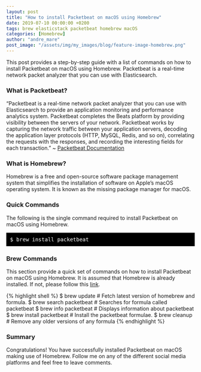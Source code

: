 ```yaml
---
layout: post
title: "How to install Packetbeat on macOS using Homebrew"
date: 2019-07-10 00:00:00 +0200
tags: brew elasticstack packetbeat homebrew macOS
categories: [Homebrew]
author: "andre_mare"
post_image: "/assets/img/my_images/blog/feature-image-homebrew.png"
---
```


This post provides a step-by-step guide with a list of commands on how to install Packetbeat on macOS using Homebrew. Packetbeat is a real-time network packet analyzer that you can use with Elasticsearch.

### What is Packetbeat?
“Packetbeat is a real-time network packet analyzer that you can use with Elasticsearch to provide an application monitoring and performance analytics system. Packetbeat completes the Beats platform by providing visibility between the servers of your network. Packetbeat works by capturing the network traffic between your application servers, decoding the application layer protocols (HTTP, MySQL, Redis, and so on), correlating the requests with the responses, and recording the interesting fields for each transaction.” ~ [Packetbeat Documentation][1]

### What is Homebrew?
Homebrew is a free and open-source software package management system that simplifies the installation of software on Apple’s macOS operating system. It is known as the missing package manager for macOS.

### Quick Commands
The following is the single command required to install Packetbeat on macOS using Homebrew.
<pre style="background-color:black;color:white;padding:10px;">
$ brew install packetbeat 
</pre>

### Brew Commands
This section provide a quick set of commands on how to install Packetbeat on macOS using Homebrew. It is assumed that Homebrew is already installed. If not, please follow this [link][2].

{% highlight shell %}
$ brew update                  # Fetch latest version of homebrew and formula.
$ brew search packetbeat       # Searches for formula called packetbeat
$ brew info packetbeat         # Displays information about packetbeat
$ brew install packetbeat      # Install the packetbeat formulae.
$ brew cleanup                 # Remove any older versions of any formula
{% endhighlight %}

### Summary
Congratulations! You have successfully installed Packetbeat on macOS making use of Homebrew. Follow me on any of the different social media platforms and feel free to leave comments.

[1]:https://www.elastic.co/guide/en/beats/packetbeat/current/packetbeat-overview.html
[2]:href="https://brew.sh/